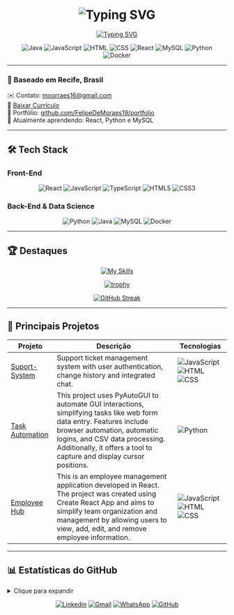 <h1 align="center"> 
  <img src="https://readme-typing-svg.demolab.com?font=Fira+Code&pause=1000&color=689D6A&center=true&vCenter=true&width=435&lines=Olá%2C+sou+Felipe+de+Moraes;Data+Science+%26+FullStack;Seja+bem+vindo!" alt="Typing SVG" />
</h1>

<p align="center">
  <a href="https://git.io/typing-svg">
    <img src="https://readme-typing-svg.demolab.com?font=Fira+Code&size=24&duration=4000&pause=1000&color=689D6A&center=true&vCenter=true&width=435&lines=Computer+Science+Student;Open+Source+Enthusiast" alt="Typing SVG" />
  </a>
</p>

<div align="center">
  
![Java](https://img.shields.io/badge/Java-Intermediate-ED8B00?logo=openjdk&logoColor=white)
![JavaScript](https://img.shields.io/badge/JavaScript-Intermediate-F7DF1E?logo=javascript&logoColor=black)
![HTML](https://img.shields.io/badge/HTML-Advanced-E34F26?logo=html5&logoColor=white)
![CSS](https://img.shields.io/badge/CSS-Advanced-1572B6?logo=css3&logoColor=white)
![React](https://img.shields.io/badge/React-Intermediate-61DAFB?logo=react&logoColor=black)
![MySQL](https://img.shields.io/badge/MySQL-Intermediate-4479A1?logo=mysql&logoColor=white)
![Python](https://img.shields.io/badge/Python-Advanced-3776AB?logo=python&logoColor=white)
![Docker](https://img.shields.io/badge/Docker-Beginner-2496ED?logo=docker&logoColor=white)

</div>

---

### 📍 Baseado em Recife, Brasil  
✉️ Contato: [moorraes16@gmail.com](mailto:moorraes16@gmail.com)  
📄 [Baixar Currículo](https://drive.google.com/uc?export=download&id=10CUYJ4SnwPvCivkzdVge_4W6PZS4ApfT)  
🚀 Portfólio: [github.com/FelipeDeMoraes19/portfolio](https://github.com/FelipeDeMoraes19/portfolio)  
🧠 Atualmente aprendendo: React, Python e MySQL  

---

## 🛠️ Tech Stack

### Front-End
<div align="center">
  
![React](https://img.shields.io/badge/React-20232A?style=for-the-badge&logo=react&logoColor=61DAFB)
![JavaScript](https://img.shields.io/badge/JavaScript-F7DF1E?style=for-the-badge&logo=javascript&logoColor=black)
![TypeScript](https://img.shields.io/badge/TypeScript-007ACC?style=for-the-badge&logo=typescript&logoColor=white)
![HTML5](https://img.shields.io/badge/HTML5-E34F26?style=for-the-badge&logo=html5&logoColor=white)
![CSS3](https://img.shields.io/badge/CSS3-1572B6?style=for-the-badge&logo=css3&logoColor=white)

</div>

### Back-End & Data Science
<div align="center">
  
![Python](https://img.shields.io/badge/Python-3776AB?style=for-the-badge&logo=python&logoColor=white)
![Java](https://img.shields.io/badge/Java-ED8B00?style=for-the-badge&logo=openjdk&logoColor=white)
![MySQL](https://img.shields.io/badge/MySQL-005C84?style=for-the-badge&logo=mysql&logoColor=white)
![Docker](https://img.shields.io/badge/Docker-2496ED?style=for-the-badge&logo=docker&logoColor=white)

</div>

--- 

## 🏆 Destaques
<div align="center">
  
[![My Skills](https://skillicons.dev/icons?i=py,react,js,ts,mysql,aws,git,github,idea,vscode)](https://skillicons.dev)

[![trophy](https://github-profile-trophy.vercel.app/?username=FelipeDeMoraes19&theme=gruvbox&title=Commits,Followers,Repositories,Experience&row=1&column=4)](https://github.com/ryo-ma/github-profile-trophy)

[![GitHub Streak](https://streak-stats.demolab.com/?user=FelipeDeMoraes19&theme=gruvbox&fire=689D6A&currStreakNum=689D6A)](https://git.io/streak-stats)

</div>

---

## 🚀 Principais Projetos

<div align="center">
  
| Projeto | Descrição | Tecnologias |
|---------|-----------|-------------|
| [Suport-System](https://github.com/FelipeDeMoraes19/Suport-System) | Support ticket management system with user authentication, change history and integrated chat. | ![JavaScript](https://img.shields.io/badge/-JavaScript-F7DF1E?logo=javascript) ![HTML](https://img.shields.io/badge/-HTML-E34F26?logo=html5) ![CSS](https://img.shields.io/badge/-CSS-1572B6?logo=css3) |
| [Task Automation](https://github.com/FelipeDeMoraes19/task-automation) | This project uses PyAutoGUI to automate GUI interactions, simplifying tasks like web form data entry. Features include browser automation, automatic logins, and CSV data processing. Additionally, it offers a tool to capture and display cursor positions. | ![Python](https://img.shields.io/badge/-Python-3776AB?logo=python) |
| [Employee Hub](https://github.com/FelipeDeMoraes19/employee-hub) | This is an employee management application developed in React. The project was created using Create React App and aims to simplify team organization and management by allowing users to view, add, edit, and remove employee information. | ![JavaScript](https://img.shields.io/badge/-JavaScript-F7DF1E?logo=javascript) ![HTML](https://img.shields.io/badge/-HTML-E34F26?logo=html5) ![CSS](https://img.shields.io/badge/-CSS-1572B6?logo=css3) |

</div>

---

## 📊 Estatísticas do GitHub

<details>
<summary>Clique para expandir</summary>

<div align="center">
  
![Felipe's GitHub stats](https://github-readme-stats.vercel.app/api?username=FelipeDeMoraes19&show_icons=true&theme=gruvbox&include_all_commits=true)

![Top Langs](https://github-readme-stats.vercel.app/api/top-langs/?username=FelipeDeMoraes19&layout=compact&theme=gruvbox&langs_count=6)

![Activity Graph](https://github-readme-activity-graph.vercel.app/graph?username=FelipeDeMoraes19&theme=react-dark&hide_border=true&area=true&color=689D6A)

<div align="center" style="margin: 2rem 0; padding: 1rem; background: #1d2021; border-radius: 8px; border: 1px solid #689d6a">
  <strong>🛑 NOTA IMPORTANTE:</strong><br>
  <em>"Most Used Languages" são apenas uma métrica das linguagens presentes<br> 
  no meu código público e não refletem experiência ou nível de habilidade 🛑</em>
</div>

</div>

</details>


<div align="center">
  
[![Linkedin](https://img.shields.io/badge/-LinkedIn-0077B5?style=for-the-badge&logo=linkedin&logoColor=white)](https://www.linkedin.com/in/fmoraesg/)
[![Gmail](https://img.shields.io/badge/-Gmail-D14836?style=for-the-badge&logo=gmail&logoColor=white)](mailto:moorraes16@gmail.com)
[![WhatsApp](https://img.shields.io/badge/-WhatsApp-25D366?style=for-the-badge&logo=whatsapp&logoColor=white)](https://wa.me/5581973009881)
[![GitHub](https://img.shields.io/badge/-GitHub-181717?style=for-the-badge&logo=github&logoColor=white)](https://github.com/FelipeDeMoraes19)

</div>
